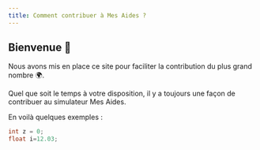 ```yaml
---
title: Comment contribuer à Mes Aides ?
---
```

## Bienvenue 👋

Nous avons mis en place ce site pour faciliter la contribution du plus grand nombre 🌍.

Quel que soit le temps à votre disposition, il y a toujours une façon de contribuer au simulateur Mes Aides.

En voilà quelques exemples&nbsp;:

```c
int z = 0;
float i=12.03;
```

